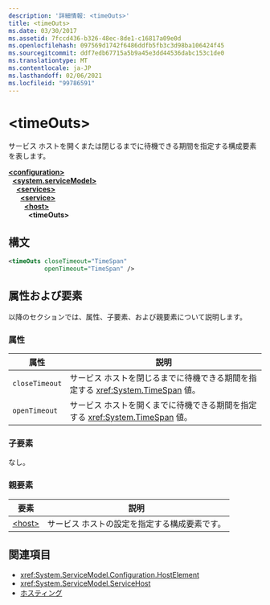 ```yaml
---
description: '詳細情報: <timeOuts>'
title: <timeOuts>
ms.date: 03/30/2017
ms.assetid: 7fccd436-b326-48ec-8de1-c16817a09e0d
ms.openlocfilehash: 097569d1742f6486ddfb5fb3c3d98ba106424f45
ms.sourcegitcommit: ddf7edb67715a5b9a45e3dd44536dabc153c1de0
ms.translationtype: MT
ms.contentlocale: ja-JP
ms.lasthandoff: 02/06/2021
ms.locfileid: "99786591"
---
```

# \<timeOuts>

サービス ホストを開くまたは閉じるまでに待機できる期間を指定する構成要素を表します。  
  
[**\<configuration>**](../configuration-element.md)\
&nbsp;&nbsp;[**\<system.serviceModel>**](system-servicemodel.md)\
&nbsp;&nbsp;&nbsp;&nbsp;[**\<services>**](services.md)\
&nbsp;&nbsp;&nbsp;&nbsp;&nbsp;&nbsp;[**\<service>**](service.md)\
&nbsp;&nbsp;&nbsp;&nbsp;&nbsp;&nbsp;&nbsp;&nbsp;[**\<host>**](host.md)\
&nbsp;&nbsp;&nbsp;&nbsp;&nbsp;&nbsp;&nbsp;&nbsp;&nbsp;&nbsp;**\<timeOuts>**  
  
## <a name="syntax"></a>構文  
  
```xml  
<timeOuts closeTimeout="TimeSpan"
          openTimeout="TimeSpan" />
```  
  
## <a name="attributes-and-elements"></a>属性および要素  

 以降のセクションでは、属性、子要素、および親要素について説明します。  
  
### <a name="attributes"></a>属性  
  
|属性|説明|  
|---------------|-----------------|  
|`closeTimeout`|サービス ホストを閉じるまでに待機できる期間を指定する <xref:System.TimeSpan> 値。|  
|`openTimeout`|サービス ホストを開くまでに待機できる期間を指定する <xref:System.TimeSpan> 値。|  
  
### <a name="child-elements"></a>子要素  

 なし。  
  
### <a name="parent-elements"></a>親要素  
  
|要素|説明|  
|-------------|-----------------|  
|[\<host>](host.md)|サービス ホストの設定を指定する構成要素です。|  
  
## <a name="see-also"></a>関連項目

- <xref:System.ServiceModel.Configuration.HostElement>
- <xref:System.ServiceModel.ServiceHost>
- [ホスティング](../../../wcf/feature-details/hosting.md)
